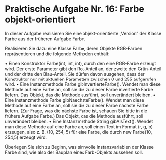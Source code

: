 # Praktische Aufgabe Nr. 16: Farbe objekt-orientiert

In dieser Aufgabe realisieren Sie eine objekt-orientierte „Version“ der Klasse Farbe aus der früheren Aufgabe Farbe.

Realisieren Sie dazu eine Klasse Farbe, deren Objekte RGB-Farben repräsentieren und die folgende Methoden enthält:

• Einen Konstruktor Farbe(int, int, int), durch den eine RGB-Farbe erzeugt wird. Der erste Parameter gibt den Rot-Anteil an, der zweite den Grün-Anteil und der dritte den Blau-Anteil. Sie dürfen davon ausgehen, dass der Konstruktor nur mit aktuellen Parametern zwischen 0 und 255 aufgerufen wird.
• Eine Instanzmethode Farbe gibInvertierteFarbe(). Wendet man diese Methode auf eine Farbe an, soll sie die zu dieser Farbe invertierte Farbe liefern. Das Objekt, das die Methode ausführt, soll unverändert bleiben.
• Eine Instanzmethode Farbe gibNaechsteFarbe(). Wendet man diese Methode auf eine Farbe an, soll sie die zu dieser Farbe nächste Farbe liefern. (Zur Frage, was die nächste Farbe ist, schauen Sie bitte in die frühere Aufgabe Farbe.) Das Objekt, das die Methode ausführt, soll unverändert bleiben.
• Eine Instanzmethode String gibAlsText(). Wendet man diese Methode auf eine Farbe an, soll einen Text im Format (r, g, b) erzeugen, also z. B. (10, 254, 5) für eine Farbe, die durch new Farbe(10, 254,5) erzeugt wird.

Überlegen Sie sich zu Beginn, was sinnvolle Instanzvariablen der Klasse Farbe sind, wie also der Bauplan eines Farb-Objekts aussehen soll.
